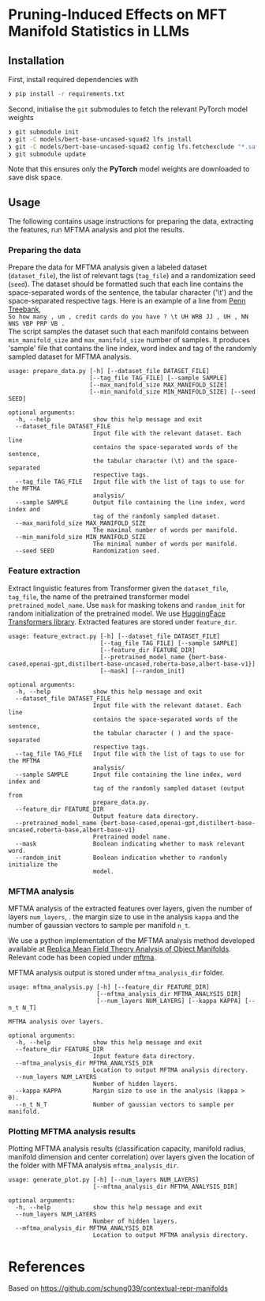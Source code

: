 # Pruning-Induced Effects on MFT Manifold Statistics in LLMs

## Installation

First, install required dependencies with
```bash
❯ pip install -r requirements.txt
```

Second, initialise the `git` submodules to fetch the relevant PyTorch model weights

```bash
❯ git submodule init
❯ git -C models/bert-base-uncased-squad2 lfs install
❯ git -C models/bert-base-uncased-squad2 config lfs.fetchexclude "*.safetensors"
❯ git submodule update
```
Note that this ensures only the **PyTorch** model weights are downloaded to save disk space.

## Usage
The following contains usage instructions for preparing the data, extracting the features, run
 MFTMA analysis and plot the results.

### Preparing the data
Prepare the data for MFTMA analysis given a labeled dataset (`dataset_file`), the list of
 relevant tags (`tag_file`) and a
 randomization seed (`seed`).
The dataset should be formatted such that each line contains the space-separated words of the
 sentence, the tabular character ('\t') and the space-separated respective tags.
Here is an example of a line from [Penn Treebank](https://catalog.ldc.upenn.edu/desc/addenda/LDC99T42.pos.txt
), \
`So how many , um , credit cards do you have ? \t UH WRB JJ , UH , NN NNS VBP PRP VB .`\
The script samples the dataset such that each
manifold contains between `min_manifold_size` and `max_manifold_size` number of
samples. It produces 'sample' file that contains the line index, word index and tag of the
 randomly sampled dataset for MFTMA analysis.

```buildoutcfg
usage: prepare_data.py [-h] [--dataset_file DATASET_FILE]
                       [--tag_file TAG_FILE] [--sample SAMPLE]
                       [--max_manifold_size MAX_MANIFOLD_SIZE]
                       [--min_manifold_size MIN_MANIFOLD_SIZE] [--seed SEED]

optional arguments:
  -h, --help            show this help message and exit
  --dataset_file DATASET_FILE
                        Input file with the relevant dataset. Each line
                        contains the space-separated words of the sentence,
                        the tabular character (\t) and the space-separated
                        respective tags.
  --tag_file TAG_FILE   Input file with the list of tags to use for the MFTMA
                        analysis/
  --sample SAMPLE       Output file containing the line index, word index and
                        tag of the randomly sampled dataset.
  --max_manifold_size MAX_MANIFOLD_SIZE
                        The maximal number of words per manifold.
  --min_manifold_size MIN_MANIFOLD_SIZE
                        The minimal number of words per manifold.
  --seed SEED           Randomization seed.
```

### Feature extraction
Extract linguistic features from Transformer given the `dataset_file`, `tag_file`, the name
 of the pretrained transformer model `pretrained_model_name`. Use `mask` for masking tokens and
  `random_init` for random initialization of the pretrained model. We use
 [ HuggingFace
 Transformers library](https://github.com/huggingface/transformers).
Extracted features are stored under `feature_dir`.

```buildoutcfg
usage: feature_extract.py [-h] [--dataset_file DATASET_FILE]
                          [--tag_file TAG_FILE] [--sample SAMPLE]
                          [--feature_dir FEATURE_DIR]
                          [--pretrained_model_name {bert-base-cased,openai-gpt,distilbert-base-uncased,roberta-base,albert-base-v1}]
                          [--mask] [--random_init]

optional arguments:
  -h, --help            show this help message and exit
  --dataset_file DATASET_FILE
                        Input file with the relevant dataset. Each line
                        contains the space-separated words of the sentence,
                        the tabular character ( ) and the space-separated
                        respective tags.
  --tag_file TAG_FILE   Input file with the list of tags to use for the MFTMA
                        analysis/
  --sample SAMPLE       Input file containing the line index, word index and
                        tag of the randomly sampled dataset (output from
                        prepare_data.py.
  --feature_dir FEATURE_DIR
                        Output feature data directory.
  --pretrained_model_name {bert-base-cased,openai-gpt,distilbert-base-uncased,roberta-base,albert-base-v1}
                        Pretrained model name.
  --mask                Boolean indicating whether to mask relevant word.
  --random_init         Boolean indication whether to randomly initialize the
                        model.
```

### MFTMA analysis
MFTMA analysis of the extracted features over layers, given the number of layers `num_layers`, .
the margin size to use in the analysis `kappa` and the number of gaussian vectors to sample per
 manifold `n_t`.
 
We use a python implementation of the MFTMA analysis method developed available
 at [Replica Mean Field Theory Analysis of Object Manifolds](https://github.com/schung039/neural_manifolds_replicaMFT/).
Relevant code has been copied under [mftma](https://github.com/schung039/contextual-repr-manifolds/tree/master/mftma).

MFTMA analysis output is stored under `mftma_analysis_dir` folder.

```buildoutcfg
usage: mftma_analysis.py [-h] [--feature_dir FEATURE_DIR]
                         [--mftma_analysis_dir MFTMA_ANALYSIS_DIR]
                         [--num_layers NUM_LAYERS] [--kappa KAPPA] [--n_t N_T]

MFTMA analysis over layers.

optional arguments:
  -h, --help            show this help message and exit
  --feature_dir FEATURE_DIR
                        Input feature data directory.
  --mftma_analysis_dir MFTMA_ANALYSIS_DIR
                        Location to output MFTMA analysis directory.
  --num_layers NUM_LAYERS
                        Number of hidden layers.
  --kappa KAPPA         Margin size to use in the analysis (kappa > 0).
  --n_t N_T             Number of gaussian vectors to sample per manifold.
```

### Plotting MFTMA analysis results
Plotting MFTMA analysis results (classification capacity, manifold radius,
manifold dimension and center correlation) over layers given the location of the folder with
 MFTMA analysis `mftma_analysis_dir`.
```buildoutcfg
usage: generate_plot.py [-h] [--num_layers NUM_LAYERS]
                        [--mftma_analysis_dir MFTMA_ANALYSIS_DIR]

optional arguments:
  -h, --help            show this help message and exit
  --num_layers NUM_LAYERS
                        Number of hidden layers.
  --mftma_analysis_dir MFTMA_ANALYSIS_DIR
                        Location to output MFTMA analysis directory.
```


# References
Based on https://github.com/schung039/contextual-repr-manifolds
